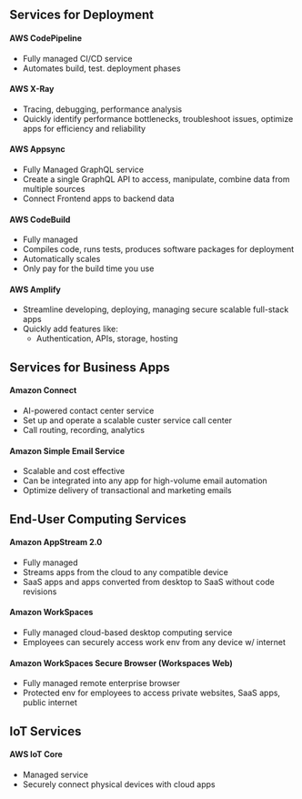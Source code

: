 ## Services for Deployment
#### AWS CodePipeline
- Fully managed CI/CD service
- Automates build, test. deployment phases
#### AWS X-Ray
- Tracing, debugging, performance analysis
- Quickly identify performance bottlenecks, troubleshoot issues, optimize apps for efficiency and reliability
#### AWS Appsync
- Fully Managed GraphQL service
- Create a single GraphQL API to access, manipulate, combine data from multiple sources
- Connect Frontend apps to backend data
#### AWS CodeBuild
- Fully managed
- Compiles code, runs tests, produces software packages for deployment
- Automatically scales
- Only pay for the build time you use
#### AWS Amplify
- Streamline developing, deploying, managing secure scalable full-stack apps
- Quickly add features like:
	- Authentication, APIs, storage, hosting

## Services for Business Apps
#### Amazon Connect
- AI-powered contact center service
- Set up and operate a scalable custer service call center
- Call routing, recording, analytics
#### Amazon Simple Email Service
- Scalable and cost effective
- Can be integrated into any app for high-volume email automation
- Optimize delivery of transactional and marketing emails

## End-User Computing Services
#### Amazon AppStream 2.0
- Fully managed
- Streams apps from the cloud to any compatible device
- SaaS apps and apps converted from desktop to SaaS without code revisions
#### Amazon WorkSpaces
- Fully managed cloud-based desktop computing service
- Employees can securely access work env from any device w/ internet
#### Amazon WorkSpaces Secure Browser (Workspaces Web)
- Fully managed remote enterprise browser
- Protected env for employees to access private websites, SaaS apps, public internet

## IoT Services
#### AWS IoT Core
- Managed service
- Securely connect physical devices with cloud apps